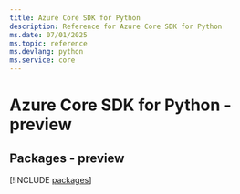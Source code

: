 ```yaml
---
title: Azure Core SDK for Python
description: Reference for Azure Core SDK for Python
ms.date: 07/01/2025
ms.topic: reference
ms.devlang: python
ms.service: core
---
```

# Azure Core SDK for Python - preview
## Packages - preview
[!INCLUDE [packages](core-index.md)]
